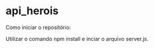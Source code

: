# api_herois

Como iniciar o repositório:

Utilizar o comando npm install e inciar o arquivo server.js.
